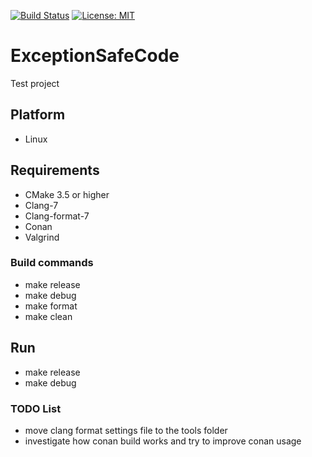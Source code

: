 [![Build Status](https://travis-ci.org/Zaru238/ExceptionSafeCode.svg?branch=master)](https://travis-ci.org/Zaru238/ExceptionSafeCode)
[![License: MIT](https://img.shields.io/badge/License-MIT-yellow.svg)](https://opensource.org/licenses/MIT)

# ExceptionSafeCode #

Test project

## Platform ##

* Linux

## Requirements ##

* CMake 3.5 or higher
* Clang-7
* Clang-format-7
* Conan
* Valgrind

### Build commands ###

* make release
* make debug
* make format
* make clean

## Run ##

* make release
* make debug

### TODO List ###

* move clang format settings file to the tools folder
* investigate how conan build works and try to improve conan usage
